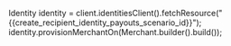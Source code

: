 Identity identity = client.identitiesClient().fetchResource("{{create_recipient_identity_payouts_scenario_id}}");
identity.provisionMerchantOn(Merchant.builder().build());